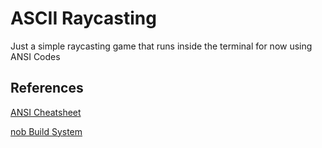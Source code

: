 # ASCII Raycasting
Just a simple raycasting game that runs inside the terminal for now using ANSI
Codes

## References
[ANSI Cheatsheet](https://gist.github.com/fnky/458719343aabd01cfb17a3a4f7296797)

[nob Build System](https://github.com/tsoding/nob.h/blob/main/nob.h)
